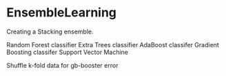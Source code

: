# EnsembleLearning
Creating a Stacking ensemble.

Random Forest classifier
Extra Trees classifier
AdaBoost classifer
Gradient Boosting classifer
Support Vector Machine

Shuffle k-fold data for gb-booster error
